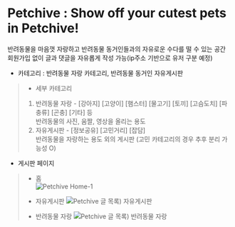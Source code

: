 # Petchive : Show off your cutest pets in Petchive!
반려동물을 마음껏 자랑하고 반려동물 동거인들과의 자유로운 수다를 떨 수 있는 공간  
회원가입 없이 글과 댓글을 자유롭게 작성 가능(ip주소 기반으로 유저 구분 예정)

- 카테고리 : 반려동물 자랑 카테고리, 반려동물 동거인 자유게시판
 > - 세부 카테고리
 > 1) 반려동물 자랑 - [강아지] [고양이] [햄스터] [물고기] [토끼] [고슴도치] [파충류] [곤충] [기타] 등   
 >   반려동물의 사진, 움짤, 영상을 올리는 용도
 > 2) 자유게시판 - [정보공유] [고민거리] [잡담]  
 >    반려동물을 자랑하는 용도 외의 게시판 (고민 카테고리의 경우 추후 분리 가능성 O)     
     
     
- 게시판 페이지
> - 홈    
![Petchive  Home-1](https://user-images.githubusercontent.com/33835900/132520033-fd9b8c8e-4b9f-4a38-8fb4-2f3f10d48a4b.jpg)   
>     
> - 자유게시판
![Petchive  글 목록) 자유게시판](https://user-images.githubusercontent.com/33835900/132846105-352f79ca-c0e8-4ef6-925e-26fdf742abc5.png)   
>     
> - 반려동물 자랑
![Petchive  글 목록) 반려동물 자랑](https://user-images.githubusercontent.com/33835900/132846025-b3f4c9ef-05c9-479c-9a87-ff23ced61c62.png)




